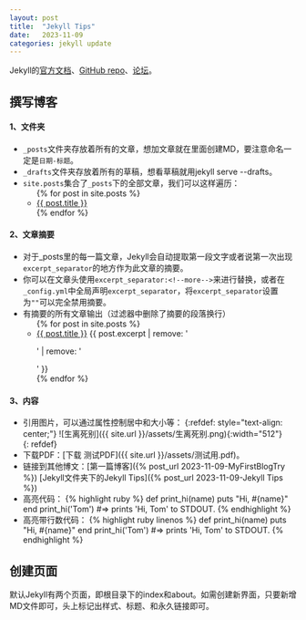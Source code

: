 ```yaml
---
layout: post
title:  "Jekyll Tips"
date:   2023-11-09 
categories: jekyll update
---
```


Jekyll的[官方文档][jekyll-docs]、[GitHub repo][jekyll-gh]、[论坛][jekyll-talk]。  

## 撰写博客
#### 1、文件夹
- `_posts`文件夹存放着所有的文章，想加文章就在里面创建MD，要注意命名一定是`日期-标题`。  
- `_drafts`文件夹存放着所有的草稿，想看草稿就用jekyll serve --drafts。  
- `site.posts`集合了`_posts`下的全部文章，我们可以这样遍历：
  <ul>
    {% for post in site.posts %}
      <li>
        <a href="{{ post.url }}">{{ post.title }}</a>
      </li>
    {% endfor %}
  </ul>

#### 2、文章摘要
- 对于_posts里的每一篇文章，Jekyll会自动提取第一段文字或者说第一次出现`excerpt_separator`的地方作为此文章的摘要。  
- 你可以在文章头使用`excerpt_separator:<!--more-->`来进行替换，或者在`_config.yml`中全局声明`excerpt_separator`，将`excerpt_separator`设置为`""`可以完全禁用摘要。  
- 有摘要的所有文章输出（过滤器中删除了摘要的段落换行）
  <ul>
    {% for post in site.posts %}
      <li>
        <a href="{{ post.url }}">{{ post.title }}</a>  {{ post.excerpt | remove: '<p>' | remove: '</p>' }}
      </li>
    {% endfor %}
  </ul>

#### 3、内容
- 引用图片，可以通过属性控制居中和大小等：
{:refdef: style="text-align: center;"}
![生离死别]({{ site.url }}/assets/生离死别.png){:width="512"}  
{: refdef}
- 下载PDF：[下载 测试PDF]({{ site.url }}/assets/测试用.pdf)。  
- 链接到其他博文：[第一篇博客]({% post_url 2023-11-09-MyFirstBlogTry %})  [Jekyll文件夹下的Jekyll Tips]({% post_url 2023-11-09-Jekyll Tips %})
- 高亮代码：
{% highlight ruby %}
def print_hi(name)
  puts "Hi, #{name}"
end
print_hi('Tom')
#=> prints 'Hi, Tom' to STDOUT.
{% endhighlight %}
- 高亮带行数代码：
{% highlight ruby linenos %}
def print_hi(name)
  puts "Hi, #{name}"
end
print_hi('Tom')
#=> prints 'Hi, Tom' to STDOUT.
{% endhighlight %}

## 创建页面
默认Jekyll有两个页面，即根目录下的index和about。如需创建新界面，只要新增MD文件即可，头上标记出样式、标题、和永久链接即可。

[jekyll-docs]: https://jekyllrb.com/docs/home
[jekyll-gh]:   https://github.com/jekyll/jekyll
[jekyll-talk]: https://talk.jekyllrb.com/
